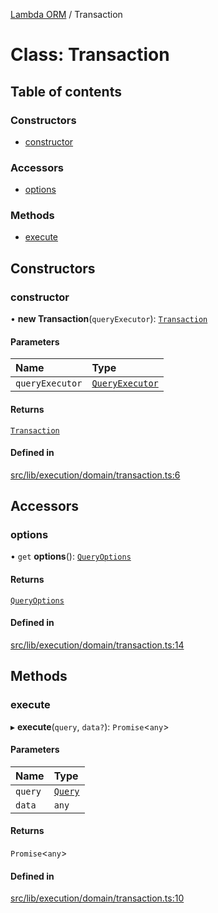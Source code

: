 [Lambda ORM](../README.md) / Transaction

# Class: Transaction

## Table of contents

### Constructors

- [constructor](Transaction.md#constructor)

### Accessors

- [options](Transaction.md#options)

### Methods

- [execute](Transaction.md#execute)

## Constructors

### constructor

• **new Transaction**(`queryExecutor`): [`Transaction`](Transaction.md)

#### Parameters

| Name | Type |
| :------ | :------ |
| `queryExecutor` | [`QueryExecutor`](../interfaces/QueryExecutor.md) |

#### Returns

[`Transaction`](Transaction.md)

#### Defined in

[src/lib/execution/domain/transaction.ts:6](https://github.com/FlavioLionelRita/lambdaorm/blob/4a7be3c2/src/lib/execution/domain/transaction.ts#L6)

## Accessors

### options

• `get` **options**(): [`QueryOptions`](../interfaces/QueryOptions.md)

#### Returns

[`QueryOptions`](../interfaces/QueryOptions.md)

#### Defined in

[src/lib/execution/domain/transaction.ts:14](https://github.com/FlavioLionelRita/lambdaorm/blob/4a7be3c2/src/lib/execution/domain/transaction.ts#L14)

## Methods

### execute

▸ **execute**(`query`, `data?`): `Promise`\<`any`\>

#### Parameters

| Name | Type |
| :------ | :------ |
| `query` | [`Query`](Query.md) |
| `data` | `any` |

#### Returns

`Promise`\<`any`\>

#### Defined in

[src/lib/execution/domain/transaction.ts:10](https://github.com/FlavioLionelRita/lambdaorm/blob/4a7be3c2/src/lib/execution/domain/transaction.ts#L10)
